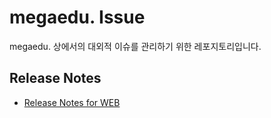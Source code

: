 # megaedu. Issue

megaedu. 상에서의 대외적 이슈를 관리하기 위한 레포지토리입니다.

## Release Notes

- [Release Notes for WEB](./release/WEB.md)

